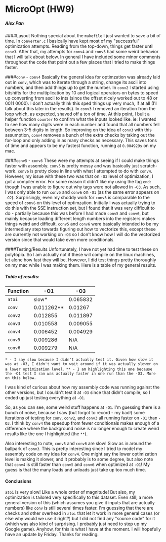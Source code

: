 # MicroOpt (HW9)
##### Alex Pan

####Layout
Nothing special about the `makefile` I just wanted to save a bit of time.
In `converter.c` I basically have kept most of my "successful" optimization attempts. Reading from the top-down, things get faster until `conv3`. After that, my attempts for `conv4` and `conv5` had some weird behavior that I will talk about below. In general I have included some minor comments throughout the code that point out a few places that I tried to make things faster.

####`conv` - `conv4`
Basically the general idea for optimzation was already laid out in `conv`, which was to iterate through a string, change its ascii into numbers, and then add things up to get the number. In `conv2` I started using bitshifts for the multiplication by 10 and logical operators on bytes to speed up converting from ascii to ints (since the offset nicely worked out to 48 or 0011 0000). I don't actually think this sped things up very much, if at all (I'll talk about this later in the results). In `conv3` I removed an iteration from the loop which, as expected, shaved off a ton of time. 
At this point, I built a helper function `counter` to confirm what the inputs looked like. ie: I wanted to see how many digits were in each number and found that all numbers fell between 3-5 digits in length. So improving on the idea of `conv3` with this assumption, `conv4` removes a bunch of the extra checks by taking out the for-loop and only adding in as many checks as necessary. This saves tons of time and appears to be my fastest function, running at `0.004929s` on my mac.

####`conv5` - `conv6`
These were my attempts at seeing if I could make things faster with assembly. `conv5` is pretty messy and was basically just scratch-work. `conv6` is pretty close in line with what I attempted to do with `conv4`. However, my issue with these two was that on `-O3` level of optimization, I got a compiler error. For some reason it didn't like my using the tag `end:` though I was unable to figure out why tags were not allowed in `-O3`. As such, I was only able to run `conv5` and `conv6` on `-O1` (as the same error appears on `-O2`). Surprisingly, even my shoddy work for `conv5` is comparable to the speed of `conv6` on this level of optimzation. 
Initially I was actually trying to do this with the SSE instruction set, but I found that it was very difficult to do - partially because this was before I had made `conv5` and `conv6`, but mainly because loading different length numbers into the registers makes things weird and difficult. `conv5` and `conv6` were basically intended to be my intermediary step towards figuring out how to vectorize this, except these are currently not working on `-O3` so I don't know how I will do the vectorized version since that would take even more conditionals.

####Testing/Results
Unfortunately, I have not yet had time to test these on polytopia. So I am actually not if these will compile on the linux machines, let alone how fast they will be. However, I did test things pretty thoroughly on my mac while I was making them. Here is a table of my general results.

##### Table of results: 
| Function| -O1 | -O3 |
| --- | --- | --- |
| `atoi` | slow* | 0.065832 |
| `conv` | 0.011262** | 0.01267 |
| `conv2` | 0.012855 | 0.011897 |
| `conv3` | 0.010558 | 0.009055 |
| `conv4` | 0.006452 | 0.004929 |
| `conv5` | 0.009286 | N/A |
| `conv6` | 0.009279 | N/A |

`* - I say slow because I didn't actually test it. Given how slow it was at -O3, I didn't want to wait around if it was actually slower on a lower optimization level.`
`** - I am highlighting this one because the -O1 test I ran was actually faster in one run than the -O3. More on this below.`

I was kind of curious about how my assembly code was running against the other versions, but I couldn't test it at `-O3` since that didn't compile, so I ended up just testing everything at `-O1`.

So, as you can see, some weird stuff happens at `-O1`. I'm guessing there is a bunch of noise, because I saw (but forgot to record - my bad!) some iterations of testing for `conv`, `conv2`, and `conv3` all running faster on `-O1` than `-O3`. I think by `conv4` the speedup from fewer conditionals makes enough of a difference where the background noise is no longer enough to create weird results like the one I highlighted (the `**`).

Also interesting to note, `conv5` and `conv6` are slow! Slow as in around the ballpark of `conv3`. This is pretty interesting since I tried to model my assembly code on my idea for `conv4`. One might say the lower optimization level is making it slower, and it probably is to some degree, but also note that `conv4` is still faster than `conv5` and `conv6` when optimized at `-O1`! My guess is that the many loads and unloads just take up too much time. 

#### Conclusions
`atoi` is very slow! Like a whole order of magnitude! But also, my optimization is tailored very specifically to this dataset. Even still, a more general version of this (which assumes you give it inputs that are actually numbers) like `conv` is still several times faster. I'm guessing that there are checks and other overhead in `atoi` that let it work in more general cases (or else why would we use it right?) but I did not find any "source code" for it (which was also kind of surprising. I probably just need to step up my Google game). Anyhow, for this is what I have at the moment. I will hopefully have an update by Friday. Thanks for reading.